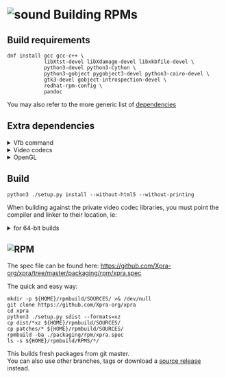 # ![sound](https://xpra.org/icons/package.png) Building RPMs


## Build requirements
```shell
dnf install gcc gcc-c++ \
            libXtst-devel libXdamage-devel libxkbfile-devel \
            python3-devel python3-Cython \
            python3-gobject pygobject3-devel python3-cairo-devel \
            gtk3-devel gobject-introspection-devel \
            redhat-rpm-config \
            pandoc
```
You may also refer to the more generic list of [dependencies](./Dependencies.md)

## Extra dependencies
<details>
  <summary>Vfb command</summary>
  
To use [Xdummy](../Usage/Xdummy.md):
```shell
dnf install xorg-x11-server-Xorg xorg-x11-drv-dummy xorg-x11-xauth xorg-x11-xkb-utils
```
Otherwise, use `Xvfb`:
```shell
dnf install xorg-x11-server-Xvfb
```
</details>
<details>
  <summary>Video codecs</summary>

For video encoding support, install the private libraries and their development headers from from the [xpra.org repositories](https://github.com/Xpra-org/xpra/wiki/Download):
```shell
dnf install ffmpeg-xpra-devel x264-xpra-devel
```
Building against the default (and often outdated) host libraries or using third-party repositories (`EPEL`, `rpmfusion`, etc) is not recommended and not supported.
</details>
<details>
  <summary>OpenGL</summary>

For [OpenGL accelerated client rendering](../Usage/Client-OpenGL.md) support, add this runtime dependency:
```shell
dnf install python3-pyopengl
```
</details>

## Build
```shell
python3 ./setup.py install --without-html5 --without-printing
```

When building against the private video codec libraries, you must point the compiler and linker to their location, ie:
<details>
  <summary>for 64-bit builds</summary>

```shell
python3 ./setup.py install \
        --rpath=/usr/lib64/xpra --pkg-config-path=/usr/lib64/xpra/pkgconfig
        --without-html5 --without-printing
```
</details>

## ![RPM](https://xpra.org/icons/rpm.png)
The spec file can be found here:
https://github.com/Xpra-org/xpra/tree/master/packaging/rpm/xpra.spec


The quick and easy way:
```shell
mkdir -p ${HOME}/rpmbuild/SOURCES/ >& /dev/null
git clone https://github.com/Xpra-org/xpra
cd xpra
python3 ./setup.py sdist --formats=xz
cp dist/*xz ${HOME}/rpmbuild/SOURCES/
cp patches/* ${HOME}/rpmbuild/SOURCES/
rpmbuild -ba ./packaging/rpm/xpra.spec
ls -s ${HOME}/rpmbuild/RPMS/*/
```
This builds fresh packages from git master.  
You can also use other branches, tags or download a [source release](https://xpra.org/src/) instead.
